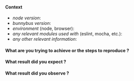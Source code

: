 #### Context

* *node version*:
* *bunnybus version*:
* *environment* (node, browser):
* *any relevant modules used with* (eslint, mocha, etc.):
* *any other relevant information*:

#### What are you trying to achieve or the steps to reproduce ?

<!--- Describe your issue here, include any schemas and inputs if needed. -->

#### What result did you expect ?

#### What result did you observe ?
